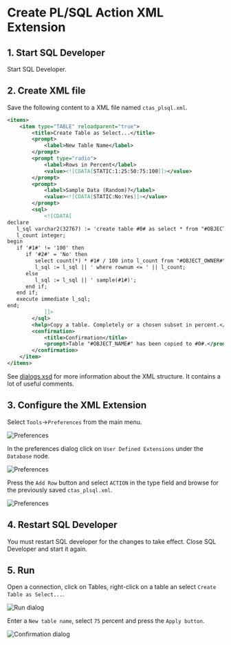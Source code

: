 # Create PL/SQL Action XML Extension

## 1. Start SQL Developer

Start SQL Developer.

## 2. Create XML file

Save the following content to a XML file named `ctas_plsql.xml`.

```xml
<items>
	<item type="TABLE" reloadparent="true">
		<title>Create Table as Select...</title>
		<prompt>
			<label>New Table Name</label>
		</prompt>
		<prompt type="radio">
			<label>Rows in Percent</label>
			<value><![CDATA[STATIC:1:25:50:75:100]]></value>
		</prompt>
		<prompt>
			<label>Sample Data (Random)?</label>
			<value><![CDATA[STATIC:No:Yes]]></value>
		</prompt>
		<sql>
			<![CDATA[
declare
   l_sql varchar2(32767) := 'create table #0# as select * from "#OBJECT_OWNER#"."#OBJECT_NAME#"';
   l_count integer;
begin
   if '#1#' != '100' then
      if '#2#' = 'No' then
         select count(*) * #1# / 100 into l_count from "#OBJECT_OWNER#"."#OBJECT_NAME#";
         l_sql := l_sql || ' where rownum <= ' || l_count;
      else
         l_sql := l_sql || ' sample(#1#)';
      end if;
   end if;
   execute immediate l_sql;
end;
			]]>
		</sql>
		<help>Copy a table. Completely or a chosen subset in percent.</help>
		<confirmation>
			<title>Confirmation</title>
			<prompt>Table "#OBJECT_NAME#" has been copied to #0#.</prompt>
		</confirmation>
	</item>
</items>
```
See [dialogs.xsd](https://github.com/oracle/oracle-db-examples/blob/master/sqldeveloper/extension/xml/schema/dialogs.xsd) for more information about the XML structure. It contains a lot of useful comments.

## 3. Configure the XML Extension

Select `Tools`->`Preferences` from the main menu.

![Preferences](./images/main_menu_tools_preferences.png)

In the preferences dialog click on `User Defined Extensions` under the `Database` node.

![Preferences](./images/preferences.png)

Press the `Add Row` button and select `ACTION` in the type field and browse for the previously saved `ctas_plsql.xml`.

![Preferences](./images/preferences2.png)

## 4. Restart SQL Developer

You must restart SQL developer for the changes to take effect. Close SQL Developer and start it again.

## 5. Run

Open a connection, click on Tables, right-click on a table an select `Create Table as Select...`.

![Run dialog](./images/run_dialog.png)

Enter a `New table name`, select `75` percent and press the `Apply button`.

![Confirmation dialog](./images/confirmation_dialog.png)
